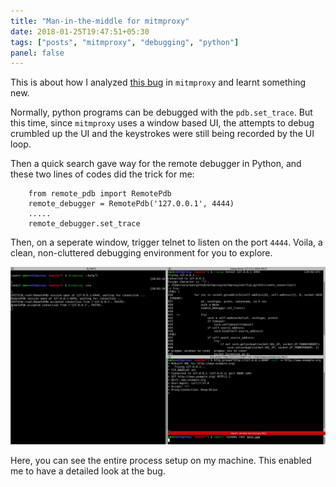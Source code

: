 ```yaml
---
title: "Man-in-the-middle for mitmproxy"
date: 2018-01-25T19:47:51+05:30
tags: ["posts", "mitmproxy", "debugging", "python"]
panel: false
---
```


This is about how I analyzed
[this bug](https://github.com/mitmproxy/mitmproxy/issues/2647) in `mitmproxy`
and learnt something new.

Normally, python programs can be debugged with the `pdb.set_trace`. But this
time, since `mitmproxy` uses a window based UI, the attempts to debug crumbled
up the UI and the keystrokes were still being recorded by the UI loop.

Then a quick search gave way for the remote debugger in Python, and these two
lines of codes did the trick for me:

```
	from remote_pdb import RemotePdb
	remote_debugger = RemotePdb('127.0.0.1', 4444)
	.....
	remote_debugger.set_trace
```

Then, on a seperate window, trigger telnet to listen on the port `4444`. Voila,
a clean, non-cluttered debugging environment for you to explore.

![My helpful screenshot](./images/debug-mitmproxy.jpg)

Here, you can see the entire process setup on my machine. This enabled me to
have a detailed look at the bug.

